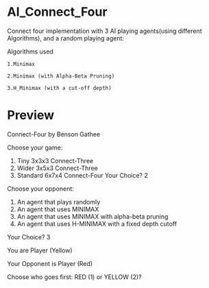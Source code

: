 # AI_Connect_Four

Connect four implementation with 3 AI playing agents(using different Algorithms), and a random playing agent:

Algorithms used 

    1.Minimax
  
    2.Minimax (with Alpha-Beta Pruning)
  
    3.H_Minimax (with a cut-off depth)
  
  
# Preview
Connect-Four by Benson Gathee

Choose your game:
  1. Tiny 3x3x3 Connect-Three
  2. Wider 3x5x3 Connect-Three
  3. Standard 6x7x4 Connect-Four
Your Choice? 2

Choose your opponent:
  1. An agent that plays randomly
  2. An agent that uses MINIMAX
  3. An agent that uses MINIMAX with alpha-beta pruning
  4. An agent that uses H-MINIMAX with a fixed depth cutoff
  
Your Choice? 3

You are Player (Yellow)

Your Opponent is Player (Red)

Choose who goes first: RED (1) or YELLOW (2)? 
